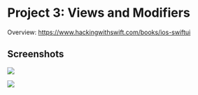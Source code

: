 # Project 3: Views and Modifiers


Overview: https://www.hackingwithswift.com/books/ios-swiftui


## Screenshots

![](https://github.com/benjamin-wen/Hacking-with-iOS/blob/master/SwiftUI-Edition/Project-03/screenshot-01.png)

![](https://github.com/benjamin-wen/Hacking-with-iOS/blob/master/SwiftUI-Edition/Project-03/screenshot-02.png)
